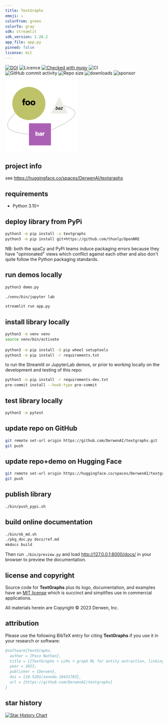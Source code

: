 ```yaml
---
title: TextGraphs
emoji: ✴
colorFrom: green
colorTo: gray
sdk: streamlit
sdk_version: 1.28.2
app_file: app.py
pinned: false
license: mit
---
```


[![DOI](https://zenodo.org/badge/735568863.svg)](https://zenodo.org/doi/10.5281/zenodo.10431783)
![Licence](https://img.shields.io/github/license/DerwenAI/textgraphs)
[![Checked with mypy](http://www.mypy-lang.org/static/mypy_badge.svg)](http://mypy-lang.org/)
![CI](https://github.com/DerwenAI/textgraphs/workflows/CI/badge.svg)
<br/>
![GitHub commit activity](https://img.shields.io/github/commit-activity/w/DerwenAI/textgraphs?style=plastic)
![Repo size](https://img.shields.io/github/repo-size/DerwenAI/textgraphs)
![downloads](https://img.shields.io/pypi/dm/textgraphs)
![sponsor](https://img.shields.io/github/sponsors/ceteri)

<img
 alt="TextGraphs logo"
 src="https://github.com/DerwenAI/textgraphs/blob/main/docs/assets/logo.png"
 width="231"
/>

## project info

see <https://huggingface.co/spaces/DerwenAI/textgraphs>


## requirements

  * Python 3.10+


## deploy library from PyPi

```bash
python3 -m pip install -u textgraphs
python3 -m pip install git+https://github.com/thunlp/OpenNRE
```

NB: both the spaCy and PyPi teams induce packaging errors
because they have "opinionated" views which conflict against
each other and also don't quite follow the Python packaging
standards.


## run demos locally

```bash
python3 demo.py
```

```bash
./venv/bin/jupyter lab
```

```bash
streamlit run app.py
```


## install library locally

```bash
python3 -m venv venv
source venv/bin/activate

python3 -m pip install -U pip wheel setuptools
python3 -m pip install -r requirements.txt
```

to run the Streamlit or JupyterLab demos, or prior to working
locally on the development and testing of this repo:

```bash
python3 -m pip install -r requirements-dev.txt
pre-commit install --hook-type pre-commit
```

## test library locally

```bash
python3 -m pytest
```


## update repo on GitHub

```bash
git remote set-url origin https://github.com/DerwenAI/textgraphs.git
git push
```


## update repo+demo on Hugging Face

```bash
git remote set-url origin https://huggingface.co/spaces/DerwenAI/textgraphs
git push
```


## publish library

```bash
./bin/push_pypi.sh
```


## build online documentation

```bash
./bin/nb_md.sh
./pkg_doc.py docs/ref.md
mkdocs build
```

Then run `./bin/preview.py` and load <http://127.0.0.1:8000/docs/>
in your browser to preview the documentation.


## license and copyright

Source code for **TextGraphs** plus its logo, documentation, and
examples have an [MIT license](https://spdx.org/licenses/MIT.html)
which is succinct and simplifies use in commercial applications.

All materials herein are Copyright &copy; 2023 Derwen, Inc.


## attribution

Please use the following BibTeX entry for citing **TextGraphs** if you
use it in your research or software:
```bibtex
@software{TextGraphs,
  author = {Paco Nathan},
  title = {{TextGraphs + LLMs + graph ML for entity extraction, linking, ranking, and constructing a lemma graph}},
  year = 2023,
  publisher = {Derwen},
  doi = {10.5281/zenodo.10431783},
  url = {https://github.com/DerwenAI/textgraphs}
}
```


## star history

[![Star History Chart](https://api.star-history.com/svg?repos=derwenai/textgraphs&type=Date)](https://star-history.com/#derwenai/textgraphs&Date)
